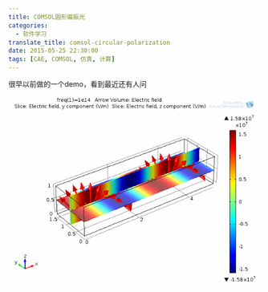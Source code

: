 ```yaml
---
title: COMSOL圆形偏振光
categories:
  - 软件学习
translate_title: comsol-circular-polarization
date: 2015-05-25 22:30:00
tags: [CAE, COMSOL, 仿真, 计算]
---
```


很早以前做的一个demo，看到最近还有人问

![Circular Polarization](/assets/img/blogimgs/cax/comsol_circular_polarization.gif)
